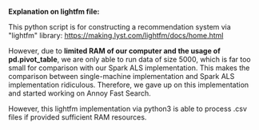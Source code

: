 **Explanation on lightfm file:**

This python script is for constructing a recommendation system via "lightfm" library: 
https://making.lyst.com/lightfm/docs/home.html 

However, due to **limited RAM of our computer and the usage of pd.pivot_table**, we are only able to run data of size 5000, which is far too small for comparison with our Spark ALS implementation. This makes the comparison between single-machine implementation and Spark ALS implementation ridiculous. Therefore, we gave up on this implementation and started working on Annoy Fast Search.

However, this lightfm implementation via python3 is able to process .csv files if provided sufficient RAM resources.
